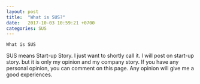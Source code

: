 ```yaml
---
layout: post
title:  "What is SUS?"
date:   2017-10-03 10:59:21 +0700
categories: SUS
---
```

`What is SUS`

SUS means Start-up Story. I just want to shortly call it. I will post on start-up story. but it is only my opinion and my company story. If you have any personal opinion, you can comment on this page. Any opinion will give me a good experiences.
